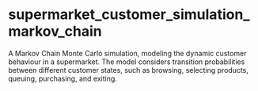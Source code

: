 # supermarket_customer_simulation_markov_chain

A Markov Chain Monte Carlo simulation, modeling the dynamic customer behaviour in a supermarket.
The model considers transition probabilities between different customer states, such as browsing, selecting products, queuing, purchasing, and exiting.

